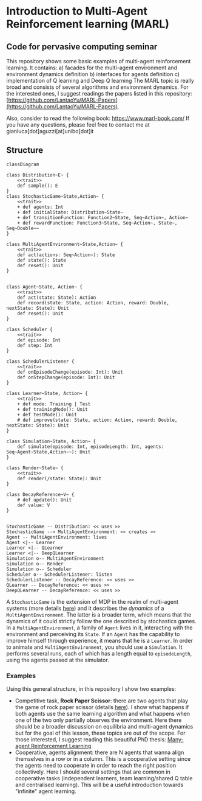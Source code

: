 # Introduction to Multi-Agent Reinforcement learning (MARL)
## Code for pervasive computing seminar
This repository shows some basic examples of multi-agent reinforcement learning. It contains:
a) facades for the multi-agent environment and environment dynamics definition
b) interfaces for agents definition
c) implementation of Q learning and Deep Q learning
The MARL topic is really broad and consists of several algorithms and environment dynamics. 
For the interested ones, I suggest readings the papers listed in this repository: [https://github.com/LantaoYu/MARL-Papers](https://github.com/LantaoYu/MARL-Papers). 

Also, consider to read the following book: https://www.marl-book.com/
If you have any questions, please feel free to contact me at gianluca[dot]aguzzi[at]unibo[dot]it

## Structure
```mermaid
classDiagram

class Distribution~E~ {
    <<trait>>
    def sample(): E
}
class StochasticGame~State,Action~ {
    <<trait>>
    + def agents: Int
    + def initialState: Distribution~State~
    + def transitionFunction: Function2~State, Seq~Action~, Action~
    + def rewardFunction: Function3~State, Seq~Action~, State~, Seq~Double~~
}

class MultiAgentEnvironment~State,Action~ {
    <<trait>>
    def act(actions: Seq~Action~): State
    def state(): State
    def reset(): Unit
}


class Agent~State, Action~ {
    <<trait>>
    def act(state: State): Action
    def record(state: State, action: Action, reward: Double, nextState: State): Unit
    def reset(): Unit
}

class Scheduler {
    <<trait>>
    def episode: Int
    def step: Int
}

class SchedulerListener {
    <<trait>>
    def onEpisodeChange(episode: Int): Unit
    def onStepChange(episode: Int): Unit
}

class Learner~State, Action~ {
    <<trait>>
    + def mode: Training | Test
    + def trainingMode(): Unit
    + def testMode(): Unit
    # def improve(state: State, action: Action, reward: Double, nextState: State): Unit
}

class Simulation~State, Action~ {
    def simulate(episode: Int, episodeLength: Int, agents: Seq~Agent~State,Action~~): Unit
}

class Render~State~ {
    <<trait>>
    def render(/state: State): Unit
}

class DecayReference~V~ {
    # def update(): Unit
    def value: V
}


StochasticGame -- Distribution: << uses >>
StochasticGame --> MultiAgentEnvironment: << creates >>
Agent -- MultiAgentEnvironment: lives
Agent <|-- Learner
Learner <|-- QLearner
Learner <|-- DeepQLearner
Simulation o-- MultiAgentEnvironment
Simulation o-- Render
Simulation o-- Scheduler
Scheduler o-- SchedulerListener: listen
SchedulerListener -- DecayReference: << uses >>
QLearner -- DecayReference: << uses >>
DeepQLearner -- DecayReference: << uses >>
```
A `StochasticGame` is the extension of MDP in the realm of multi-agent systems (more details [here](https://en.wikipedia.org/wiki/Stochastic_game)) 
and it describes the *dynamics* of a `MultiAgentEnvironment`. 
The latter is a broader term, which means that the dynamics of it could strictly follow the one described by stochastics games.
In a `MultiAgentEnvironment`, a family of `Agent` lives in it, interacting with the environment and perceiving its `State`. 
If an `Agent` has the capability to improve himself through experience, it means that he is a `Learner`.
In order to animate and `MultiAgentEnvironment`, you should use a `Simulation`. 
It performs several runs, each of which has a length equal to `episodeLength`, using the agents passed at the simulator.
### Examples
Using this general structure, in this repository I show two examples:
- Competitive task, **Rock Paper Scissor**: there are two agents that play the game of rock paper scissor (details [here](https://direct.mit.edu/isal/proceedings/alife2018/30/404/99610)). 
 I show what happens if both agents use the same learning algorithm and what happens when one of the two only partially observes the environment. 
 Here there should be a broader discussion on equilibria and multi-agent dynamics but for the goal of this lesson, these topics are out of the scope. 
 For those interested, I suggest reading this beautiful PhD thesis: [Many-agent Reinforcement Learning](https://discovery.ucl.ac.uk/id/eprint/10124273/)
- Cooperative, agents alignment: there are N agents that wanna align themselves in a row or in a column. This is a cooperative setting since the agents need to cooperate in order to reach the right position collectively. Here I should several settings that are common in cooperative tasks (independent learners, team learning/shared Q table and centralised learning). This will be a useful introduction towards "infinite" agent learning.
